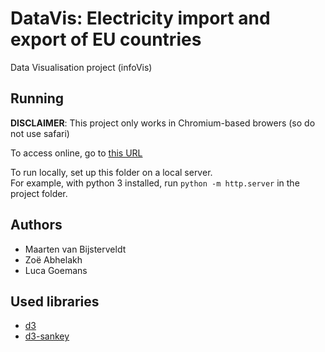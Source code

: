 # DataVis: Electricity import and export of EU countries
Data Visualisation project (infoVis)

## Running
**DISCLAIMER**: This project only works in Chromium-based browers (so do not use safari)

To access online, go to [this URL](https://luca3998.github.io/DataVis/)

To run locally, set up this folder on a local server.\
For example, with python 3 installed, run ``python -m http.server`` in the project folder.

## Authors
- Maarten van Bijsterveldt
- Zoë Abhelakh
- Luca Goemans

## Used libraries
- [d3](https://d3js.org/)
- [d3-sankey](https://github.com/d3/d3-sankey)
